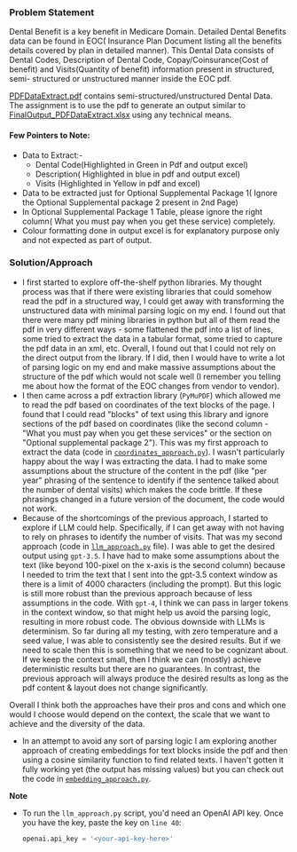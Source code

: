 ### Problem Statement
Dental Benefit is a key benefit in Medicare Domain. Detailed Dental Benefits data can be found in EOC( Insurance Plan Document listing all the benefits details covered by plan in detailed manner).
This Dental Data consists of Dental Codes, Description of Dental Code, Copay/Coinsurance(Cost of benefit) and Visits(Quantity of benefit) information present in structured, semi- structured or 
unstructured manner inside the EOC pdf.

[PDFDataExtract.pdf](resources/PDFDataExtract.pdf) contains semi-structured/unstructured Dental Data. The assignment is to use the pdf to generate an output similar to [FinalOutput_PDFDataExtract.xlsx](resources/FinalOutput_PdfDataExtract.xlsx) using any technical means.

#### Few Pointers to Note:

- Data to Extract:-
  - Dental Code(Highlighted in Green in Pdf and output excel)
  - Description( Highlighted in blue in pdf and output excel)
  - Visits (Highlighted in Yellow in pdf and excel)
- Data to be extracted just for Optional Supplemental Package 1( Ignore the Optional Supplemental package 2 present in 2nd Page)
- In Optional Supplemental Package 1 Table, please ignore the right column( What you must pay when you get these service)  completely.
- Colour formatting done in output excel is for explanatory purpose only and not expected as part of output.


### Solution/Approach
 - I first started to explore off-the-shelf python libraries. My thought process was that if there were existing libraries that could somehow read the pdf in a structured way,
I could get away with transforming the unstructured data with minimal parsing logic on my end. I found out that there were many pdf mining libraries in python but all of them read the pdf in very
different ways - some flattened the pdf into a list of lines, some tried to extract the data in a tabular format, some tried to capture the pdf data in an xml, etc.
Overall, I found out that I could not rely on the direct output from the library. If I did, then I would have to write a lot of parsing logic on my end and make massive assumptions about the
structure of the pdf which would not scale well (I remember you telling me about how the format of the EOC changes from vendor to vendor).
- I then came across a pdf extraction library (`PyMuPDF`) which allowed me to read the pdf based on coordinates of the text blocks of the page. I found that I could read "blocks" of text using this
library and ignore sections of the pdf based on coordinates (like the second column - "What you must pay when you get these services" or the section on "Optional supplemental package 2").
This was my first approach to extract the data (code in [`coordinates_approach.py`](coordinates_approach.py)). I wasn't particularly happy about the way I was extracting the data.
I had to make some assumptions about the structure of the content in the pdf (like "per year" phrasing of the sentence to identify if the sentence talked about the number of dental visits) which
makes the code brittle. If these phrasings changed in a future version of the document, the code would not work.
- Because of the shortcomings of the previous approach, I started to explore if LLM could help. Specifically, if I can get away with not having to rely on phrases to identify the number of visits.
That was my second approach (code in [`llm_approach.py`](llm_approach.py) file). I was able to get the desired output using `gpt-3.5`. I have had to make some assumptions about the text (like beyond 100-pixel on
the x-axis is the second column) because I needed to trim the text that I sent into the gpt-3.5 context window as there is a limit of 4000 characters (including the prompt). But this logic is still
more robust than the previous approach because of less assumptions in the code. With `gpt-4`, I think we can pass in larger tokens in the context window, so that might help us avoid the parsing logic,
resulting in more robust code.
The obvious downside with LLMs is determinism. So far during all my testing, with zero temperature and a seed value, I was able to consistently see the desired results. But if we need to scale then
this is something that we need to be cognizant about. If we keep the context small, then I think we can (mostly) achieve deterministic results but there are no guarantees. In contrast, the previous
approach will always produce the desired results as long as the pdf content & layout does not change significantly.

Overall I think both the approaches have their pros and cons and which one would I choose would depend on the context, the scale that we want to achieve and the diversity of the data.

- In an attempt to avoid any sort of parsing logic I am exploring another approach of creating embeddings for text blocks inside the pdf and then using a cosine similarity function to find related texts.
I haven't gotten it fully working yet (the output has missing values) but you can check out the code in [`embedding_approach.py`](does_not_work_yet\embedding_approach.py).

**Note**
- To run the `llm_approach.py` script, you'd need an OpenAI API key. Once you have the key, paste the key on `line 40`:
  ```python
  openai.api_key = '<your-api-key-here>'
